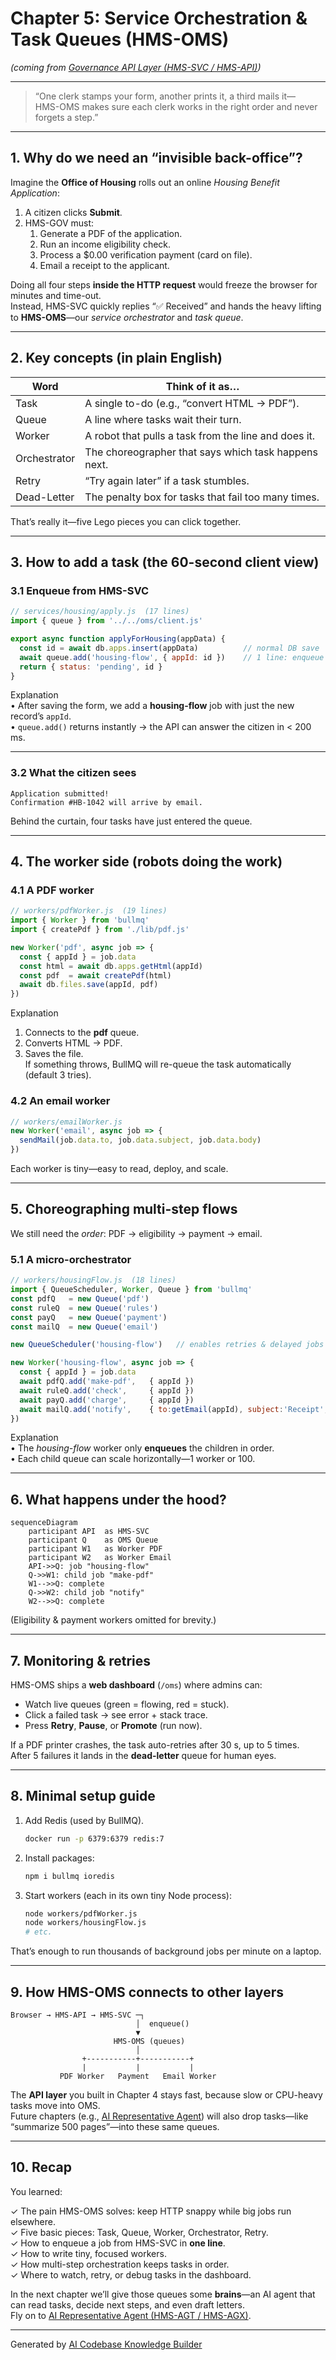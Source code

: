 # Chapter 5: Service Orchestration & Task Queues (HMS-OMS)

*(coming from [Governance API Layer (HMS-SVC / HMS-API)](04_governance_api_layer__hms_svc___hms_api__.md))*  

---

> “One clerk stamps your form, another prints it, a third mails it—  
> HMS-OMS makes sure each clerk works in the right order and never forgets a step.”

---

## 1. Why do we need an “invisible back-office”?

Imagine the **Office of Housing** rolls out an online *Housing Benefit Application*:

1. A citizen clicks **Submit**.  
2. HMS-GOV must:
   1. Generate a PDF of the application.  
   2. Run an income eligibility check.  
   3. Process a $0.00 verification payment (card on file).  
   4. Email a receipt to the applicant.  

Doing all four steps **inside the HTTP request** would freeze the browser for minutes and time-out.  
Instead, HMS-SVC quickly replies “✅ Received” and hands the heavy lifting to **HMS-OMS**—our *service orchestrator* and *task queue*.

---

## 2. Key concepts (in plain English)

| Word | Think of it as… |
|------|-----------------|
| Task | A single to-do (e.g., “convert HTML → PDF”). |
| Queue | A line where tasks wait their turn. |
| Worker | A robot that pulls a task from the line and does it. |
| Orchestrator | The choreographer that says which task happens next. |
| Retry | “Try again later” if a task stumbles. |
| Dead-Letter | The penalty box for tasks that fail too many times. |

That’s really it—five Lego pieces you can click together.

---

## 3. How to add a task (the 60-second client view)

### 3.1 Enqueue from HMS-SVC

```js
// services/housing/apply.js  (17 lines)
import { queue } from '../../oms/client.js'

export async function applyForHousing(appData) {
  const id = await db.apps.insert(appData)          // normal DB save
  await queue.add('housing-flow', { appId: id })    // 1 line: enqueue
  return { status: 'pending', id }
}
```

Explanation  
• After saving the form, we add a **housing-flow** job with just the new record’s `appId`.  
• `queue.add()` returns instantly → the API can answer the citizen in < 200 ms.

---

### 3.2 What the citizen sees

```
Application submitted!  
Confirmation #HB-1042 will arrive by email.
```

Behind the curtain, four tasks have just entered the queue.

---

## 4. The worker side (robots doing the work)

### 4.1 A PDF worker

```js
// workers/pdfWorker.js  (19 lines)
import { Worker } from 'bullmq'
import { createPdf } from './lib/pdf.js'

new Worker('pdf', async job => {
  const { appId } = job.data
  const html = await db.apps.getHtml(appId)
  const pdf  = await createPdf(html)
  await db.files.save(appId, pdf)
})
```

Explanation  
1. Connects to the **pdf** queue.  
2. Converts HTML → PDF.  
3. Saves the file.  
If something throws, BullMQ will re-queue the task automatically (default 3 tries).

### 4.2 An email worker

```js
// workers/emailWorker.js
new Worker('email', async job => {
  sendMail(job.data.to, job.data.subject, job.data.body)
})
```

Each worker is tiny—easy to read, deploy, and scale.

---

## 5. Choreographing multi-step flows

We still need the *order*: PDF → eligibility → payment → email.

### 5.1 A micro-orchestrator

```js
// workers/housingFlow.js  (18 lines)
import { QueueScheduler, Worker, Queue } from 'bullmq'
const pdfQ   = new Queue('pdf')
const ruleQ  = new Queue('rules')
const payQ   = new Queue('payment')
const mailQ  = new Queue('email')

new QueueScheduler('housing-flow')   // enables retries & delayed jobs

new Worker('housing-flow', async job => {
  const { appId } = job.data
  await pdfQ.add('make-pdf',   { appId })
  await ruleQ.add('check',     { appId })
  await payQ.add('charge',     { appId })
  await mailQ.add('notify',    { to:getEmail(appId), subject:'Receipt', body:'...' })
})
```

Explanation  
• The *housing-flow* worker only **enqueues** the children in order.  
• Each child queue can scale horizontally—1 worker or 100.

---

## 6. What happens under the hood?

```mermaid
sequenceDiagram
    participant API  as HMS-SVC
    participant Q    as OMS Queue
    participant W1   as Worker PDF
    participant W2   as Worker Email
    API->>Q: job "housing-flow"
    Q->>W1: child job "make-pdf"
    W1-->>Q: complete
    Q->>W2: child job "notify"
    W2-->>Q: complete
```

(Eligibility & payment workers omitted for brevity.)

---

## 7. Monitoring & retries

HMS-OMS ships a **web dashboard** (`/oms`) where admins can:

* Watch live queues (green = flowing, red = stuck).  
* Click a failed task → see error + stack trace.  
* Press **Retry**, **Pause**, or **Promote** (run now).  

If a PDF printer crashes, the task auto-retries after 30 s, up to 5 times.  
After 5 failures it lands in the **dead-letter** queue for human eyes.

---

## 8. Minimal setup guide

1. Add Redis (used by BullMQ).  
   ```bash
   docker run -p 6379:6379 redis:7
   ```
2. Install packages:  
   ```bash
   npm i bullmq ioredis
   ```
3. Start workers (each in its own tiny Node process):  
   ```bash
   node workers/pdfWorker.js
   node workers/housingFlow.js
   # etc.
   ```

That’s enough to run thousands of background jobs per minute on a laptop.

---

## 9. How HMS-OMS connects to other layers

```
Browser → HMS-API → HMS-SVC ─┐
                            │  enqueue()
                            ▼
                       HMS-OMS (queues)
                            │
                +-----------+-----------+
                |           |           |
           PDF Worker   Payment   Email Worker
```

The **API layer** you built in Chapter 4 stays fast, because slow or CPU-heavy tasks move into OMS.  
Future chapters (e.g., [AI Representative Agent](06_ai_representative_agent__hms_agt___hms_agx__.md)) will also drop tasks—like “summarize 500 pages”—into these same queues.

---

## 10. Recap

You learned:

✓ The pain HMS-OMS solves: keep HTTP snappy while big jobs run elsewhere.  
✓ Five basic pieces: Task, Queue, Worker, Orchestrator, Retry.  
✓ How to enqueue a job from HMS-SVC in **one line**.  
✓ How to write tiny, focused workers.  
✓ How multi-step orchestration keeps tasks in order.  
✓ Where to watch, retry, or debug tasks in the dashboard.

In the next chapter we’ll give those queues some **brains**—an AI agent that can read tasks, decide next steps, and even draft letters.  
Fly on to [AI Representative Agent (HMS-AGT / HMS-AGX)](06_ai_representative_agent__hms_agt___hms_agx__.md).

---

Generated by [AI Codebase Knowledge Builder](https://github.com/The-Pocket/Tutorial-Codebase-Knowledge)